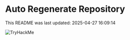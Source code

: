 # Auto Regenerate Repository

This README was last updated: 2025-04-27 16:09:14

 ![TryHackMe](https://tryhackme.com/badge/533634)